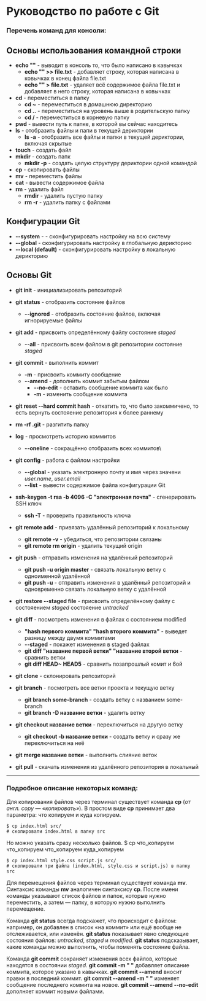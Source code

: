 # Руководство по работе с Git

### Перечень команд для консоли:

## Основы использования командной строки

+ **echo ""** - выводит в консоль то, что было написано в кавычках
  + **echo "" >> file.txt** - добавляет строку, которая написана в ковычках в конец файла file.txt
  + **echo "" > file.txt** - удаляет всё содержимое файла file.txt и добавляет в него строку, которая написана в ковычках
+ **cd** - переместиться в папку
  + **cd ~** - переместиться в домашнюю директорию
  + **cd ..** - переместиться на уровень выше в родительскую папку
  + **cd /** - переместиться в корневую папку
+ **pwd** - вывести путь к папке, в которой вы сейчас находитесь
+ **ls** - отобразить файлы и папи в текущей дериктории
  + **ls -a** - отобразить все файлы и папки в текущей дериктории, включая скрытые
+ **touch** - создать файл
+ **mkdir** - создать папк
  + **mkdir -p** - создать целую структуру дериктории одной командой
+ **cp** - скопировать файлы
+ **mv** - переместить файлы
+ **cat** - вывести содержимое файла
+ **rm** - удалить файл
  + **rmdir** - удалить пустую папку
  + **rm -r** - удалить папку с файлами
  
## Конфигурации Git

+ **--system** - - сконфигурировать настройку на всю систему
+ **--global** - сконфигурировать настройку в глобальную дерикторию
+ **--local (default)** - сконфигурировать настройку в локальную дерикторию

## Основы Git

+ **git init** - инициализировать репозиторий
+ **git status** - отобразить состояние файлов
  + **--ignored** - отобразить состояние файлов, включая игнорируемые файлы
+ **git add** - присвоить определённому файлу состояние *staged* 
  + **--all** -  присвоить всем файлом в git репозитории состояние *staged*
+ **git commit** - выполнить коммит
  + **-m** - присвоить коммиту сообщение
  + **--amend** - дополнить коммит забытым файлом
    + **--no-edit** - оставить сообщение коммита как было
    + **-m** - изменить сообщение коммита
+ **git reset --hard commit hash** - откатить то, что было закоммичено, то есть вернуть состояение репозитория к более раннему


+ **rm -rf .git** - разгитить папку
+ **log** - просмотреть историю коммитов
  + **--oneline** - сокращённо отобразить всех коммитов\
+ **git config** - работа с файлом настройки
  + **--global** - указать электронную почту и имя через значени *user.name*, *user.email* 
  + **--list** -  вывести содержимое файла конфигурации Git
+ **ssh-keygen -t rsa -b 4096 -C "электронная почта"** - сгенерировать SSH ключ
  + **ssh -T** - проверить правильность ключа
+ **git remote add** - привязать удалённый репозиторий к локальному
  + **git remote -v** - убедиться, что репозитории связаны
  + **git remote rm origin** - удалить текущий origin
+ **git push** - отправить изменения на удалённый репозиторий
  + **git push -u origin master** - связать локальную ветку с одноименной удалённой
  + **git push -u** - отправить изменения в удалённый репозиторий и одновременно связать локальную ветку с удалённой
+ **git restore --staged file** - присвоить определённому файлу с состояением *staged* состояение *untracked*
+ **git diff** - посмотреть изменения в файлах с состоянием modified
  + **"hash первого коммита" "hash второго коммита"** - выведет разницу между двумя коммитами
  + **--staged** - покажет изменения в staged файлах
  + **git diff "название первой ветки" "название второй ветки** - сравнить ветки
  + **git diff HEAD~ HEAD5** - сравнить позапрошлый комит и 6ой
+ **git clone** - склонировать репозиторий
+ **git branch** - посмотреть все ветки проекта и текущую ветку
  + **git branch some-branch** - создать ветку с названием some-branch
  + **git branch -D название ветки** - удалить ветку
+ **git checkout название ветки** - переключиться на другую ветку
  + **git checkout -b название ветки** - создать ветку и сразу же переключиться на неё
+ **git merge название ветки** - выполнить слияние веток
+ **git pull** - скачать изменения из удалённого репозитория в локальный
---

### Подробное описание некоторых команд:

Для копирования файлов через терминал существует команда **cp** (*от англ. copy — «копировать»*). В простом виде **cp** принимает два параметра: что копируем и куда копируем.
``` 
$ cp index.html src/
# скопировали index.html в папку src
``` 

Но можно указать сразу несколько файлов.
$ cp что_копируем что_копируем что_копируем куда_копируем

```
$ cp index.html style.css script.js src/
# скопировали три файла (index.html, style.css и script.js) в папку src
```

Для перемещения файлов через терминал существует команда **mv**. Синтаксис команды **mv** аналогичен синтаксису **cp**. После имени команды указывают список файлов и папок, которые нужно переместить, а затем — папку, в которую нужно выполнить перемещение.

Команда **git status** всегда подскажет, что происходит с файлом: например, он добавлен в список «на коммит» или ещё вообще не отслеживается, или изменён. **git status** показывает явно следующие состояния файлов: *untracked*, *staged* и *modified*. **git status** подсказывает, какие команды можно выполнить, чтобы поменять состояние файла.

Команда **git commit** сохраняет изменения всех файлов, которые находятся в состоянии *staged*. **git commit -m " "** добавляет описание коммита, которое указано в кавычках. **git commit --amend** вносит правки в последний коммит. **git commit --amend -m " "** изменяет сообщение последнего коммита на новое. **git commit --amend --no-edit** дополняет коммит новыми файлами.